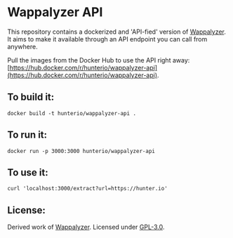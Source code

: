 # Wappalyzer API

This repository contains a dockerized and 'API-fied' version of [Wappalyzer](https://github.com/AliasIO/Wappalyzer). It aims to make it available through an API endpoint you can call from anywhere.

Pull the images from the Docker Hub to use the API right away: [https://hub.docker.com/r/hunterio/wappalyzer-api](https://hub.docker.com/r/hunterio/wappalyzer-api).

## To build it:
```
docker build -t hunterio/wappalyzer-api .
```

## To run it:
```
docker run -p 3000:3000 hunterio/wappalyzer-api
```

## To use it:
```
curl 'localhost:3000/extract?url=https://hunter.io'
```

## License:
Derived work of [Wappalyzer](https://github.com/AliasIO/Wappalyzer/).
Licensed under [GPL-3.0](https://opensource.org/licenses/GPL-3.0).